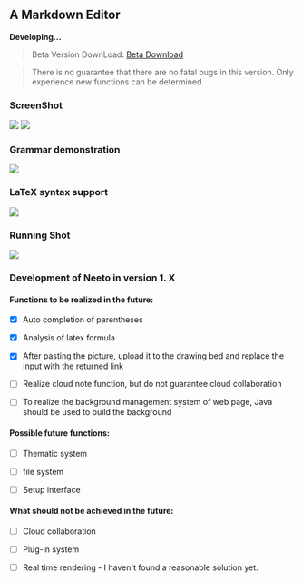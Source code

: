## A Markdown Editor

**Developing...**

> Beta Version DownLoad: [Beta Download](https://pan.tanknee.cn/index.php?share/folder&user=1&sid=beiaxBjr)

> There is no guarantee that there are no fatal bugs in this version. Only experience new functions can be determined

### ScreenShot

<img src="https://img.tanknee.cn/blogpicbed/2020/01/202001103a1ef34bc448f.png"/>

<img src="https://pic.tanknee.cn/blogpicbed/2020/01/20200119d9cbd7041a640.png">

### Grammar demonstration

<img src="https://img.tanknee.cn/blogpicbed/2020/01/202001101a30d18c5aba9.png"/>

### LaTeX syntax support

<img src="https://img.tanknee.cn/blogpicbed/2020/01/202001102b462e1b49196.png"/>

### Running Shot

<img src="https://img.tanknee.cn/blogpicbed/2020/01/202001166f58171ef1c23.gif"/>

### Development of Neeto in version 1. X

#### Functions to be realized in the future:

- [x] Auto completion of parentheses

- [x] Analysis of latex formula

- [x] After pasting the picture, upload it to the drawing bed and replace the input with the returned link

- [ ] Realize cloud note function, but do not guarantee cloud collaboration

- [ ] To realize the background management system of web page, Java should be used to build the background

#### Possible future functions:

- [ ] Thematic system

- [ ] file system

- [ ] Setup interface

#### What should not be achieved in the future:

- [ ] Cloud collaboration

- [ ] Plug-in system

- [ ] Real time rendering - I haven't found a reasonable solution yet.